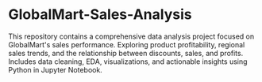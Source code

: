 # GlobalMart-Sales-Analysis
This repository contains a comprehensive data analysis project focused on GlobalMart's sales performance. Exploring product profitability, regional sales trends, and the relationship between discounts, sales, and profits. Includes data cleaning, EDA, visualizations, and actionable insights using Python in Jupyter Notebook.
